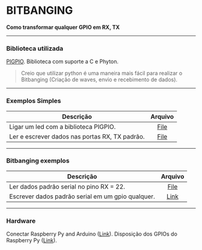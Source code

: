 # BITBANGING 

**Como transformar qualquer GPIO em RX, TX**

----------------------

### Biblioteca utilizada

[PIGPIO](http://abyz.co.uk/rpi/pigpio/). Biblioteca com suporte a C e Phyton.

> Creio que utilizar python é uma maneira mais fácil para realizar o Bitbanging (Criação de waves, envio e recebimento de dados).

----------------------

### Exemplos Simples


| Descrição | Arquivo |
| --------- |:-------:|
|Ligar um led com a biblioteca PIGPIO. |[File](codigos/led.c)|
|Ler e escrever dados nas portas RX, TX padrão. |[File](codigos/full_comunication.c)|

-----------------------

### Bitbanging exemplos 

| Descrição | Arquivo |
| --------- |:-------:|
|Ler dados padrão serial no pino RX = 22.|[File](codigos/gpio_serial_reading.c)|
|Escrever dados padrão serial em um gpio qualquer.|[Link](http://raspberrypi.stackexchange.com/questions/24806/9-data-bits-on-uart-pins)|

------------------------

### Hardware

Conectar Raspberry Py and Arduino ([Link](https://oscarliang.com/raspberry-pi-and-arduino-connected-serial-gpio/)).
Disposição dos GPIOs do Raspberry Py ([Link](http://abyz.co.uk/rpi/pigpio/index.html)).

